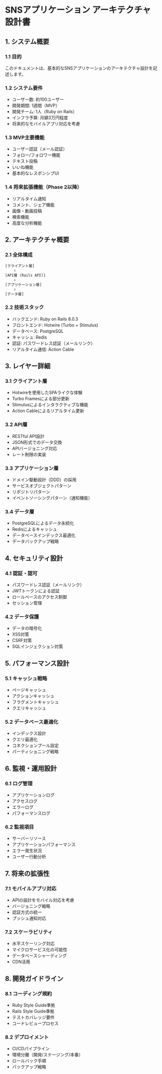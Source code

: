 # SNSアプリケーション アーキテクチャ設計書

## 1. システム概要

### 1.1 目的
このドキュメントは、基本的なSNSアプリケーションのアーキテクチャ設計を記述します。

### 1.2 システム要件
- ユーザー数: 約100ユーザー
- 開発期間: 1週間（MVP）
- 開発チーム: 1人（Ruby on Rails）
- インフラ予算: 月額3万円程度
- 将来的なモバイルアプリ対応を考慮

### 1.3 MVP主要機能
- ユーザー認証（メール認証）
- フォロー/フォロワー機能
- テキスト投稿
- いいね機能
- 基本的なレスポンシブUI

### 1.4 将来拡張機能（Phase 2以降）
- リアルタイム通知
- コメント、シェア機能
- 画像・動画投稿
- 検索機能
- 高度な分析機能

## 2. アーキテクチャ概要

### 2.1 全体構成
```
[クライアント層]
    ↓
[API層 (Rails API)]
    ↓
[アプリケーション層]
    ↓
[データ層]
```

### 2.2 技術スタック
- バックエンド: Ruby on Rails 8.0.3
- フロントエンド: Hotwire (Turbo + Stimulus)
- データベース: PostgreSQL
- キャッシュ: Redis
- 認証: パスワードレス認証（メールリンク）
- リアルタイム通信: Action Cable

## 3. レイヤー詳細

### 3.1 クライアント層
- Hotwireを使用したSPAライクな体験
- Turbo Framesによる部分更新
- Stimulusによるインタラクティブな機能
- Action Cableによるリアルタイム更新

### 3.2 API層
- RESTful API設計
- JSON形式でのデータ交換
- APIバージョニング対応
- レート制限の実装

### 3.3 アプリケーション層
- ドメイン駆動設計（DDD）の採用
- サービスオブジェクトパターン
- リポジトリパターン
- イベントソーシングパターン（通知機能）

### 3.4 データ層
- PostgreSQLによるデータ永続化
- Redisによるキャッシュ
- データベースインデックス最適化
- データバックアップ戦略

## 4. セキュリティ設計

### 4.1 認証・認可
- パスワードレス認証（メールリンク）
- JWTトークンによる認証
- ロールベースのアクセス制御
- セッション管理

### 4.2 データ保護
- データの暗号化
- XSS対策
- CSRF対策
- SQLインジェクション対策

## 5. パフォーマンス設計

### 5.1 キャッシュ戦略
- ページキャッシュ
- アクションキャッシュ
- フラグメントキャッシュ
- クエリキャッシュ

### 5.2 データベース最適化
- インデックス設計
- クエリ最適化
- コネクションプール設定
- パーティショニング戦略

## 6. 監視・運用設計

### 6.1 ログ管理
- アプリケーションログ
- アクセスログ
- エラーログ
- パフォーマンスログ

### 6.2 監視項目
- サーバーリソース
- アプリケーションパフォーマンス
- エラー発生状況
- ユーザー行動分析

## 7. 将来の拡張性

### 7.1 モバイルアプリ対応
- APIの設計をモバイル対応を考慮
- バージョニング戦略
- 認証方式の統一
- プッシュ通知対応

### 7.2 スケーラビリティ
- 水平スケーリング対応
- マイクロサービス化の可能性
- データベースシャーディング
- CDN活用

## 8. 開発ガイドライン

### 8.1 コーディング規約
- Ruby Style Guide準拠
- Rails Style Guide準拠
- テストカバレッジ要件
- コードレビュープロセス

### 8.2 デプロイメント
- CI/CDパイプライン
- 環境分離（開発/ステージング/本番）
- ロールバック手順
- バックアップ戦略 